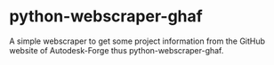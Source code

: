 # python-webscraper-ghaf
A simple webscraper to get some project information from the GitHub website of Autodesk-Forge thus python-webscraper-ghaf.
